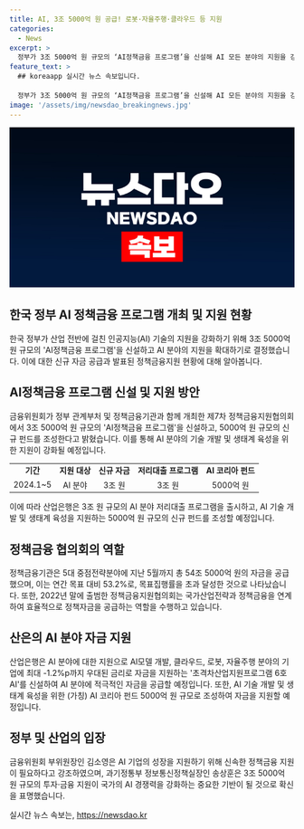 ```yaml
---
title: AI, 3조 5000억 원 공급! 로봇·자율주행·클라우드 등 지원
categories:
  - News
excerpt: >
  정부가 3조 5000억 원 규모의 ‘AI정책금융 프로그램’을 신설해 AI 모든 분야의 지원을 강화한다. 금융위원회는 정부와 정책금융기관이 함께한 제7차 정책금융지원협의회에서 5대 중점전략분야에 54조 5000억 원의 자금을 공급한 것으로 나타났다. 또한, AI 클라우드, 로봇, 자율주행 등에 대한 자금을 지원하는 방안을 논의했으며, 이로 인해 AI기업의 경쟁력 및 국가경쟁력이 제고될 것으로 기대된다.
feature_text: >
  ## koreaapp 실시간 뉴스 속보입니다.

  정부가 3조 5000억 원 규모의 ‘AI정책금융 프로그램’을 신설해 AI 모든 분야의 지원을 강화한다. 금융위원회는 정부와 정책금융기관이 함께한 제7차 정책금융지원협의회에서 5대 중점전략분야에 54조 5000억 원의 자금을 공급한 것으로 나타났다. 또한, AI 클라우드, 로봇, 자율주행 등에 대한 자금을 지원하는 방안을 논의했으며, 이로 인해 AI기업의 경쟁력 및 국가경쟁력이 제고될 것으로 기대된다.
image: '/assets/img/newsdao_breakingnews.jpg'
---
```


<p><img src="/assets/img/newsdao_breakingnews.jpg" alt="koreaapp 속보" /></p>

<h2 data-ke-size="size26">한국 정부 AI 정책금융 프로그램 개최 및 지원 현황</h2>

<p data-ke-size="size16">한국 정부가 산업 전반에 걸친 인공지능(AI) 기술의 지원을 강화하기 위해 3조 5000억 원 규모의 'AI정책금융 프로그램'을 신설하고 AI 분야의 지원을 확대하기로 결정했습니다. 이에 대한 신규 자금 공급과 발표된 정책금융지원 현황에 대해 알아봅니다.</p>

<h2 data-ke-size="size24">AI정책금융 프로그램 신설 및 지원 방안</h2>

<p data-ke-size="size16">금융위원회가 정부 관계부처 및 정책금융기관과 함께 개최한 제7차 정책금융지원협의회에서 3조 5000억 원 규모의 'AI정책금융 프로그램'을 신설하고, 5000억 원 규모의 신규 펀드를 조성한다고 밝혔습니다. 이를 통해 AI 분야의 기술 개발 및 생태계 육성을 위한 지원이 강화될 예정입니다.</p>

<table>
    <tr>
        <td style="text-align: center; height: 17px;"><b>기간</b></td>
        <td style="text-align: center; height: 17px;"><b>지원 대상</b></td>
        <td style="text-align: center; height: 17px;"><b>신규 자금</b></td>
        <td style="text-align: center; height: 17px;"><b>저리대출 프로그램</b></td>
        <td style="text-align: center; height: 17px;"><b>AI 코리아 펀드</b></td>
    </tr>
    <tr>
        <td style="text-align: center; height: 17px;">2024.1~5</td>
        <td style="text-align: center; height: 17px;">AI 분야</td>
        <td style="text-align: center; height: 17px;">3조 원</td>
        <td style="text-align: center; height: 17px;">3조 원</td>
        <td style="text-align: center; height: 17px;">5000억 원</td>
    </tr>
</table>

<p data-ke-size="size16">이에 따라 산업은행은 3조 원 규모의 AI 분야 저리대출 프로그램을 출시하고, AI 기술 개발 및 생태계 육성을 지원하는 5000억 원 규모의 신규 펀드를 조성할 예정입니다.</p>

<h2 data-ke-size="size24">정책금융 협의회의 역할</h2>

<p data-ke-size="size16">정책금융기관은 5대 중점전략분야에 지난 5월까지 총 54조 5000억 원의 자금을 공급했으며, 이는 연간 목표 대비 53.2%로, 목표집행률을 초과 달성한 것으로 나타났습니다. 또한, 2022년 말에 출범한 정책금융지원협의회는 국가산업전략과 정책금융을 연계하여 효율적으로 정책자금을 공급하는 역할을 수행하고 있습니다.</p>

<h2 data-ke-size="size24">산은의 AI 분야 자금 지원</h2>

<p data-ke-size="size16">산업은행은 AI 분야에 대한 지원으로 AI모델 개발, 클라우드, 로봇, 자율주행 분야의 기업에 최대 -1.2%p까지 우대된 금리로 자금을 지원하는 '초격차산업지원프로그램 6호 AI'를 신설하여 AI 분야에 적극적인 자금을 공급할 예정입니다. 또한, AI 기술 개발 및 생태계 육성을 위한 (가칭) AI 코리아 펀드 5000억 원 규모로 조성하여 자금을 지원할 예정입니다.</p>

<h2 data-ke-size="size24">정부 및 산업의 입장</h2>

<p data-ke-size="size16">금융위원회 부위원장인 김소영은 AI 기업의 성장을 지원하기 위해 신속한 정책금융 지원이 필요하다고 강조하였으며, 과기정통부 정보통신정책실장인 송상훈은 3조 5000억 원 규모의 투자·금융 지원이 국가의 AI 경쟁력을 강화하는 중요한 기반이 될 것으로 확신을 표명했습니다.</p>

<p data-ke-size="size16"></p>
실시간 뉴스 속보는, <a href="https://newsdao.kr" rel="dofollow">https://newsdao.kr</a>


